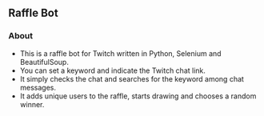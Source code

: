 ## Raffle Bot

### About

* This is a raffle bot for Twitch written in Python, Selenium and BeautifulSoup.
* You can set a keyword and indicate the Twitch chat link.
* It simply checks the chat and searches for the keyword among chat messages.
* It adds unique users to the raffle, starts drawing and chooses a random winner.